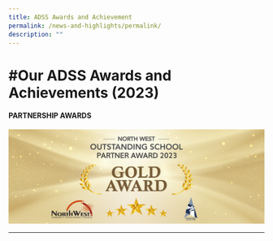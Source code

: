 ```yaml
---
title: ADSS Awards and Achievement
permalink: /news-and-highlights/permalink/
description: ""
---
```

#Our ADSS Awards and Achievements (2023)
=======================================

#### PARTNERSHIP AWARDS

![](/images/admiralty%20secondary%20school%20banner%20with%20nwcdc.png)



------------------